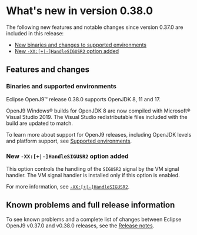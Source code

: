 <!--
* Copyright (c) 2017, 2023 IBM Corp. and others
*
* This program and the accompanying materials are made
* available under the terms of the Eclipse Public License 2.0
* which accompanies this distribution and is available at
* https://www.eclipse.org/legal/epl-2.0/ or the Apache
* License, Version 2.0 which accompanies this distribution and
* is available at https://www.apache.org/licenses/LICENSE-2.0.
*
* This Source Code may also be made available under the
* following Secondary Licenses when the conditions for such
* availability set forth in the Eclipse Public License, v. 2.0
* are satisfied: GNU General Public License, version 2 with
* the GNU Classpath Exception [1] and GNU General Public
* License, version 2 with the OpenJDK Assembly Exception [2].
*
* [1] https://www.gnu.org/software/classpath/license.html
* [2] https://openjdk.org/legal/assembly-exception.html
*
* SPDX-License-Identifier: EPL-2.0 OR Apache-2.0 OR GPL-2.0 WITH
* Classpath-exception-2.0 OR LicenseRef-GPL-2.0 WITH Assembly-exception
-->

# What's new in version 0.38.0

The following new features and notable changes since version 0.37.0 are included in this release:

- [New binaries and changes to supported environments](#binaries-and-supported-environments)
- [New `-XX:[+|-]HandleSIGUSR2` option added](#new-xx-handlesigusr2-option-added)


## Features and changes

### Binaries and supported environments

Eclipse OpenJ9&trade; release 0.38.0 supports OpenJDK 8, 11 and 17.

OpenJ9 Windows&reg; builds for OpenJDK 8 are now compiled with Microsoft&reg; Visual Studio 2019. The Visual Studio redistributable files included with the build are updated to match.

To learn more about support for OpenJ9 releases, including OpenJDK levels and platform support, see [Supported environments](openj9_support.md).

### New `-XX:[+|-]HandleSIGUSR2` option added

This option controls the handling of the `SIGUSR2` signal by the VM signal handler. The VM signal handler is installed only if this option is enabled.

For more information, see [`-XX:[+|-]HandleSIGUSR2`](xxhandlesigusr2.md).


## Known problems and full release information

To see known problems and a complete list of changes between Eclipse OpenJ9 v0.37.0 and v0.38.0 releases, see the [Release notes](https://github.com/eclipse-openj9/openj9/blob/master/doc/release-notes/0.38/0.38.md).

<!-- ==== END OF TOPIC ==== version0.38.md ==== -->
